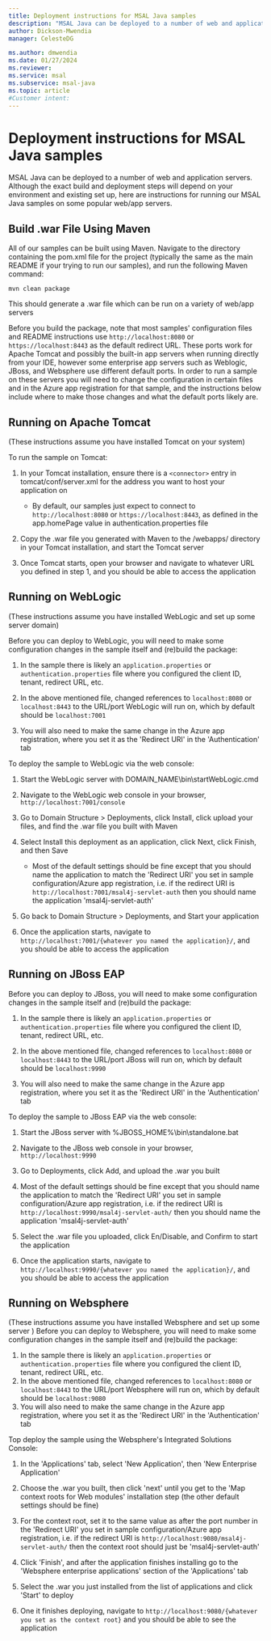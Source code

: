 ```yaml
---
title: Deployment instructions for MSAL Java samples
description: "MSAL Java can be deployed to a number of web and application servers. Although the exact build and deployment steps will depend on your environment and existing set up, here are instructions for running our MSAL Java samples on some popular web/app servers."
author: Dickson-Mwendia
manager: CelesteDG

ms.author: dmwendia
ms.date: 01/27/2024
ms.reviewer:
ms.service: msal
ms.subservice: msal-java
ms.topic: article
#Customer intent: 
---
```


# Deployment instructions for MSAL Java samples

MSAL Java can be deployed to a number of web and application servers. Although the exact build and deployment steps will depend on your environment and existing set up, here are instructions for running our MSAL Java samples on some popular web/app servers.

## Build .war File Using Maven

All of our samples can be built using Maven. Navigate to the directory containing the pom.xml file for the project (typically the same as the main README if your trying to run our samples), and run the following Maven command:

`mvn clean package`

This should generate a .war file which can be run on a variety of web/app servers

Before you build the package, note that most samples' configuration files and README instructions use `http://localhost:8080` or `https://localhost:8443` as the default redirect URL. These ports work for Apache Tomcat and possibly the built-in app servers when running directly from your IDE, however some enterprise app servers such as Weblogic, JBoss, and Websphere use different default ports. In order to run a sample on these servers you will need to change the configuration in certain files and in the Azure app registration for that sample, and the instructions below include where to make those changes and what the default ports likely are.

## Running on Apache Tomcat

(These instructions assume you have installed Tomcat on your system)

To run the sample on Tomcat:

1. In your Tomcat installation, ensure there is a `<connector>` entry in tomcat/conf/server.xml for the address you want to host your application on
   * By default, our samples just expect to connect to `http://localhost:8080` or `https://localhost:8443`, as defined in the app.homePage value in authentication.properties file

2. Copy the .war file you generated with Maven to the /webapps/ directory in your Tomcat installation, and start the Tomcat server

3. Once Tomcat starts, open your browser and navigate to whatever URL you defined in step 1, and you should be able to access the application

## Running on WebLogic

(These instructions assume you have installed WebLogic and set up some server domain)

Before you can deploy to WebLogic, you will need to make some configuration changes in the sample itself and (re)build the package:

1. In the sample there is likely an `application.properties` or `authentication.properties` file where you configured the client ID, tenant, redirect URL, etc.

2. In the above mentioned file, changed references to `localhost:8080` or `localhost:8443` to the URL/port WebLogic will run on, which by default should be `localhost:7001`

3. You will also need to make the same change in the Azure app registration, where you set it as the 'Redirect URI' in the 'Authentication' tab

To deploy the sample to WebLogic via the web console:

1. Start the WebLogic server with DOMAIN_NAME\bin\startWebLogic.cmd

2. Navigate to the WebLogic web console in your browser, `http://localhost:7001/console`

3. Go to Domain Structure > Deployments, click Install, click upload your files, and find the .war file you built with Maven

4. Select Install this deployment as an application, click Next, click Finish, and then Save
    * Most of the default settings should be fine except that you should name the application to match the 'Redirect URI' you set in sample configuration/Azure app registration, i.e. if the redirect URI is `http://localhost:7001/msal4j-servlet-auth` then you should name the application 'msal4j-servlet-auth'

5. Go back to Domain Structure > Deployments, and Start your application

6. Once the application starts, navigate to `http://localhost:7001/{whatever you named the application}/`, and you should be able to access the application

## Running on JBoss EAP

Before you can deploy to JBoss, you will need to make some configuration changes in the sample itself and (re)build the package:

1. In the sample there is likely an `application.properties` or `authentication.properties` file where you configured the client ID, tenant, redirect URL, etc.

2. In the above mentioned file, changed references to `localhost:8080` or `localhost:8443` to the URL/port JBoss will run on, which by default should be `localhost:9990`

3. You will also need to make the same change in the Azure app registration, where you set it as the 'Redirect URI' in the 'Authentication' tab

To deploy the sample to JBoss EAP via the web console:

1. Start the JBoss server with %JBOSS_HOME%\bin\standalone.bat

2. Navigate to the JBoss web console in your browser, `http://localhost:9990`

3. Go to Deployments, click Add, and upload the .war you built

4. Most of the default settings should be fine except that you should name the application to match the 'Redirect URI' you set in sample configuration/Azure app registration, i.e. if the redirect URI is `http://localhost:9990/msal4j-servlet-auth/` then you should name the application 'msal4j-servlet-auth'

5. Select the .war file you uploaded, click En/Disable, and Confirm to start the application

6. Once the application starts, navigate to `http://localhost:9990/{whatever you named the application}/`, and you should be able to access the application

## Running on Websphere

(These instructions assume you have installed Websphere and set up some server )
Before you can deploy to Websphere, you will need to make some configuration changes in the sample itself and (re)build the package:

1. In the sample there is likely an `application.properties` or `authentication.properties` file where you configured the client ID, tenant, redirect URL, etc.
2. In the above mentioned file, changed references to `localhost:8080` or `localhost:8443` to the URL/port Websphere will run on, which by default should be `localhost:9080`
3. You will also need to make the same change in the Azure app registration, where you set it as the 'Redirect URI' in the 'Authentication' tab

Top deploy the sample using the Websphere's Integrated Solutions Console:

1. In the 'Applications' tab, select 'New Application', then 'New Enterprise Application'

2. Choose the .war you built, then click 'next' until you get to the 'Map context roots for Web modules' installation step (the other default settings should be fine)

3. For the context root, set it to the same value as after the port number in the 'Redirect URI' you set in sample configuration/Azure app registration, i.e. if the redirect URI is `http://localhost:9080/msal4j-servlet-auth/` then the context root should just be 'msal4j-servlet-auth'

4. Click 'Finish', and after the application finishes installing go to the 'Websphere enterprise applications' section of the 'Applications' tab

5. Select the .war you just installed from the list of applications and click 'Start' to deploy

6. One it finishes deploying, navigate to `http://localhost:9080/{whatever you set as the context root}` and you should be able to see the application
